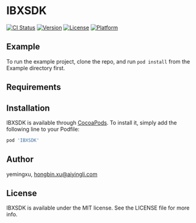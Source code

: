 # IBXSDK

[![CI Status](https://img.shields.io/travis/yemingxu/IBXSDK.svg?style=flat)](https://travis-ci.org/yemingxu/IBXSDK)
[![Version](https://img.shields.io/cocoapods/v/IBXSDK.svg?style=flat)](https://cocoapods.org/pods/IBXSDK)
[![License](https://img.shields.io/cocoapods/l/IBXSDK.svg?style=flat)](https://cocoapods.org/pods/IBXSDK)
[![Platform](https://img.shields.io/cocoapods/p/IBXSDK.svg?style=flat)](https://cocoapods.org/pods/IBXSDK)

## Example

To run the example project, clone the repo, and run `pod install` from the Example directory first.

## Requirements

## Installation

IBXSDK is available through [CocoaPods](https://cocoapods.org). To install
it, simply add the following line to your Podfile:

```ruby
pod 'IBXSDK'
```

## Author

yemingxu, hongbin.xu@aiyingli.com

## License

IBXSDK is available under the MIT license. See the LICENSE file for more info.
